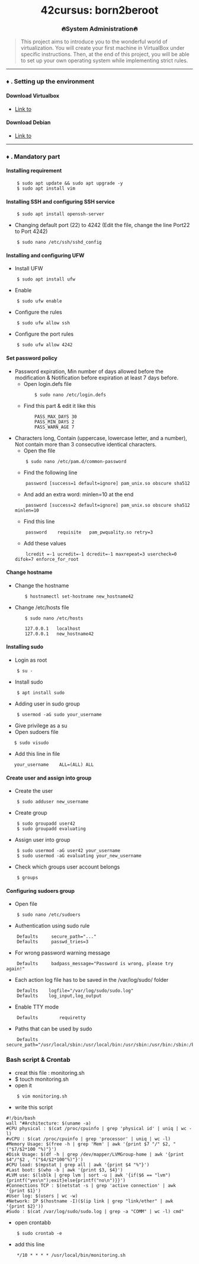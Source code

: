 <div align="center">

# 42cursus: born2beroot
### 🔥System Administration🔥
</div>

> This project aims to introduce you to the wonderful world of virtualization.
You will create your first machine in VirtualBox under specific instructions. Then, at the end of this project, you will be able to set up
your own operating system while implementing strict rules.

---

### ♦️ . Setting up the environment

####  Download Virtualbox
- <a href="https://www.virtualbox.org/wiki/Downloads">Link to</a>

####  Download Debian
- <a href="https://www.debian.org/distrib/">Link to</a>

---

### ♦️ . Mandatory part

#### Installing requirement
```
    $ sudo apt update && sudo apt upgrade -y 
    $ sudo apt install vim
```


#### Installing SSH and configuring SSH service
```
    $ sudo apt install openssh-server
```

- Changing default port (22) to 4242 (Edit the file, change the line Port22 to Port 4242)
```
    $ sudo nano /etc/ssh/sshd_config
```

#### Installing and configuring UFW
- Install UFW
```
    $ sudo apt install ufw
```

- Enable
```
    $ sudo ufw enable
```

- Configure the rules
```
    $ sudo ufw allow ssh
```

- Configure the port rules
```
    $ sudo ufw allow 4242
```

#### Set password policy
- Password expiration, Min number of days allowed before the modification & Notification before expiration at least 7 days before.
  - Open login.defs file
    ```
        $ sudo nano /etc/login.defs
    ```
  - Find this part & edit it like this
    ```
        PASS_MAX_DAYS 30
        PASS_MIN_DAYS 2
        PASS_WARN_AGE 7
    ```
- Characters long, Contain (uppercase, lowercase letter, and a number), Not contain more than 3 consecutive identical characters.
    - Open the file
    ```
        $ sudo nano /etc/pam.d/common-password
    ```
    - Find the following line
    ```
        password [success=1 default=ignore] pam_unix.so obscure sha512
    ```
    - And add an extra word: minlen=10 at the end
    ```
        password [success=2 default=ignore] pam_unix.so obscure sha512 minlen=10
    ```
    - Find this line
    ```
        password    requisite   pam_pwquality.so retry=3
    ```
    - Add these values
    ```
        lcredit =-1 ucredit=-1 dcredit=-1 maxrepeat=3 usercheck=0 difok=7 enforce_for_root
    ```
#### Change hostname
- Change the hostname
 ```
        $ hostnamectl set-hostname new_hostname42
 ```
- Change /etc/hosts file
 ```
        $ sudo nano /etc/hosts
 ```
 ```
        127.0.0.1   localhost
        127.0.0.1   new_hostname42
 ```
#### Installing sudo
- Login as root
```
    $ su -
```
- Install sudo
```
    $ apt install sudo
```
- Adding user in sudo group
```
    $ usermod -aG sudo your_username
```
- Give privilege as a su
 - Open sudoers file
 ```
    $ sudo visudo
 ```
 - Add this line in file
 ```
    your_username    ALL=(ALL) ALL
 ```
#### Create user and assign into group
- Create the user
```
    $ sudo adduser new_username
```
- Create group
```
    $ sudo groupadd user42
    $ sudo groupadd evaluating
```
- Assign user into group
```
    $ sudo usermod -aG user42 your_username
    $ sudo usermod -aG evaluating your_new_username
```
- Check which groups user account belongs
```
    $ groups
```
#### Configuring sudoers group
- Open file
```
    $ sudo nano /etc/sudoers
```
- Authentication using sudo rule
```
    Defaults     secure_path="..."
    Defaults     passwd_tries=3
```
- For wrong password warning message
```
    Defaults     badpass_message="Password is wrong, please try again!"
```
- Each action log file has to be saved in the /var/log/sudo/ folder
```
    Defaults	logfile="/var/log/sudo/sudo.log"
    Defaults	log_input,log_output
```
- Enable TTY mode
```
    Defaults        requiretty
```
- Paths that can be used by sudo
```
    Defaults  secure_path="/usr/local/sbin:/usr/local/bin:/usr/sbin:/usr/bin:/sbin:/bin:/snap/bin"
```
###  Bash script & Crontab

- creat this file : monitoring.sh
- $ touch monitoring.sh
- open it
```
    $ vim monitoring.sh  
```
- write this script
```
#!/bin/bash
wall "#Architecture: $(uname -a)
#CPU physical : $(cat /proc/cpuinfo | grep 'physical id' | uniq | wc -l)
#vCPU : $(cat /proc/cpuinfo | grep 'processor' | uniq | wc -l)
#Memory Usage: $(free -h | grep 'Mem' | awk '{print $7 "/" $2, "("$7/$2*100 "%)"}')
#Disk Usage: $(df -h | grep /dev/mapper/LVMGroup-home | awk '{print $4"/"$2 , "("$4/$2*100"%)"}')
#CPU load: $(mpstat | grep all | awk '{print $4 "%"}')
#Last boot: $(who -b | awk '{print $3, $4}')
#LVM use: $(lsblk | grep lvm | sort -u | awk '{if($6 == "lvm"){printf("yes\n");exit}else{printf("no\n")}}')
#Connections TCP : $(netstat -s | grep 'active connection' | awk '{print $1}')
#User log: $(users | wc -w)
#Network: IP $(hostname -I)($(ip link | grep "link/ether" | awk '{print $2}'))
#Sudo : $(cat /var/log/sudo/sudo.log | grep -a "COMM" | wc -l) cmd"
```
- open crontabb
```
    $ sudo crontab -e
```
- add this line
```
    */10 * * * * /usr/local/bin/monitoring.sh
```
